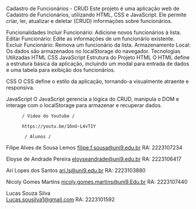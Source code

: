 Cadastro de Funcionários - CRUD
Este projeto é uma aplicação web de Cadastro de Funcionários, utilizando HTML, CSS e JavaScript. Ele permite criar, ler, atualizar e deletar (CRUD) informações sobre funcionários.

Funcionalidades
Incluir Funcionário: Adicione novos funcionários à lista.
Editar Funcionário: Edite as informações de um funcionário existente.
Excluir Funcionário: Remova um funcionário da lista.
Armazenamento Local: Os dados são armazenados no localStorage do navegador.
Tecnologias Utilizadas
HTML
CSS
JavaScript
Estrutura do Projeto
HTML
O HTML define a estrutura básica da aplicação, incluindo um modal para entrada de dados e uma tabela para exibição dos funcionários.

CSS
O CSS define o estilo da aplicação, tornando-a visualmente atraente e responsiva.

JavaScript
O JavaScript gerencia a lógica do CRUD, manipula o DOM e interage com o localStorage para armazenar e recuperar dados.


          / Video do Youtube /

          https://youtu.be/16nU-L4vT1Y

           / Alunos /

           
Filipe Alves de Sousa Lemos 
filipe.f.sousa@uni9.edu.br
RA: 2223107234

Eloyse de Andrade Pereira 
eloyseandrade@uni9.edu.br
RA: 2223106417


Ari Lopes dos Santos 
ari.ls@uni9.edu.br
RA: 2223103880


Nicoly Gomes Martins
nicoly.gomes.martins@uni9.Edu.br
RA: 2223107440


Lucas Souza Silva  
Lucas.sousilva1@gmail.com
RA: 2223101592 
